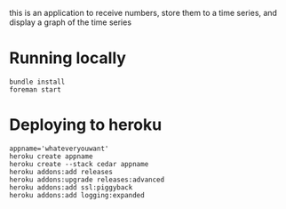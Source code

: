 this is an application to receive numbers, store them to a time series, and display a graph of the time series

# Running locally

	bundle install
	foreman start

# Deploying to heroku

	appname='whateveryouwant'
    heroku create appname
    heroku create --stack cedar appname
    heroku addons:add releases
    heroku addons:upgrade releases:advanced
    heroku addons:add ssl:piggyback
    heroku addons:add logging:expanded
